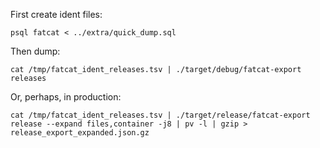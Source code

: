 
First create ident files:

    psql fatcat < ../extra/quick_dump.sql

Then dump:

    cat /tmp/fatcat_ident_releases.tsv | ./target/debug/fatcat-export releases

Or, perhaps, in production:

    cat /tmp/fatcat_ident_releases.tsv | ./target/release/fatcat-export release --expand files,container -j8 | pv -l | gzip > release_export_expanded.json.gz

